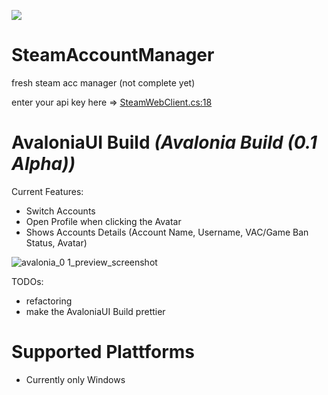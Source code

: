 <a href="https://www.buymeacoffee.com/sahina"><img src="https://img.buymeacoffee.com/button-api/?text=Buy me a coffee&emoji=&slug=sahina&button_colour=FFDD00&font_colour=000000&font_family=Bree&outline_colour=000000&coffee_colour=ffffff"></a>

# SteamAccountManager
fresh steam acc manager (not complete yet)

enter your api key here => [SteamWebClient.cs:18](https://github.com/sahin-a/SteamAccountManager/blob/fe847849e0e638e179794070bc605e50b65f8e9b/SteamAccountManager.Infrastructure/Steam/Remote/Dao/SteamWebClient.cs#L18)

# AvaloniaUI Build *(Avalonia Build (0.1 Alpha))*
Current Features:
* Switch Accounts
* Open Profile when clicking the Avatar
* Shows Accounts Details (Account Name, Username, VAC/Game Ban Status, Avatar)

![avalonia_0 1_preview_screenshot](https://user-images.githubusercontent.com/55054756/146689937-c50494ce-22ee-4a41-a663-63d5f1d9a1b1.png)


TODOs:
* refactoring
* make the AvaloniaUI Build prettier

# Supported Plattforms
* Currently only Windows
